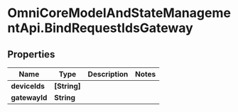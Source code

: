 # OmniCoreModelAndStateManagementApi.BindRequestIdsGateway

## Properties

Name | Type | Description | Notes
------------ | ------------- | ------------- | -------------
**deviceIds** | **[String]** |  | 
**gatewayId** | **String** |  | 


